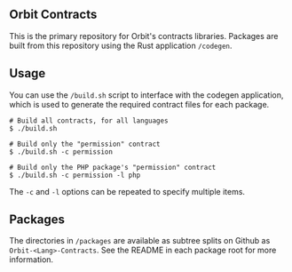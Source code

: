 ## Orbit Contracts
This is the primary repository for Orbit's contracts libraries. Packages are built from this repository using the Rust application `/codegen`.

## Usage
You can use the `/build.sh` script to interface with the codegen application, which is used to generate the required contract files for each package.

```shell
# Build all contracts, for all languages
$ ./build.sh

# Build only the "permission" contract
$ ./build.sh -c permission

# Build only the PHP package's "permission" contract
$ ./build.sh -c permission -l php
```

The `-c` and `-l` options can be repeated to specify multiple items.

## Packages
The directories in `/packages` are available as subtree splits on Github as `Orbit-<Lang>-Contracts`. See the README in each package root for more information.
